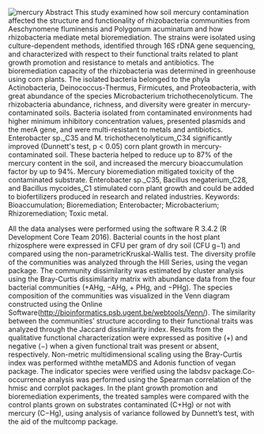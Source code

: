 
![mercury](https://github.com/user-attachments/assets/75d49c42-e83c-4e13-a902-60c44824baac)
Abstract
This study examined how soil mercury contamination affected the structure and functionality of rhizobacteria communities from Aeschynomene fluminensis and Polygonum acuminatum and how rhizobacteria mediate metal bioremediation. The strains were isolated using culture-dependent methods, identified through 16S rDNA gene sequencing, and characterized with respect to their functional traits related to plant growth promotion and resistance to metals and antibiotics. The bioremediation capacity of the rhizobacteria was determined in greenhouse using corn plants. The isolated bacteria belonged to the phyla Actinobacteria, Deinococcus-Thermus, Firmicutes, and Proteobacteria, with great abundance of the species Microbacterium trichothecenolyticum. The rhizobacteria abundance, richness, and diversity were greater in mercury-contaminated soils. Bacteria isolated from contaminated environments had higher minimum inhibitory concentration values, presented plasmids and the merA gene, and were multi-resistant to metals and antibiotics. Enterobacter sp._C35 and M. trichothecenolyticum_C34 significantly improved (Dunnett's test, p < 0.05) corn plant growth in mercury-contaminated soil. These bacteria helped to reduce up to 87% of the mercury content in the soil, and increased the mercury bioaccumulation factor by up to 94%. Mercury bioremediation mitigated toxicity of the contaminated substrate. Enterobacter sp._C35, Bacillus megaterium_C28, and Bacillus mycoides_C1 stimulated corn plant growth and could be added to biofertilizers produced in research and related industries.
Keywords: Bioaccumulation; Bioremediation; Enterobacter; Microbacterium; Rhizoremediation; Toxic metal.

All the data analyses were performed using the software R 3.4.2 (R Development Core Team 2016). Bacterial counts in the host plant rhizosphere were expressed in CFU per gram of dry soil (CFU g−1) and compared using the non-parametricKruskal-Wallis test. The diversity profile of the communities was analyzed through the Hill Series, using the vegan package. The community dissimilarity was estimated by cluster analysis using the Bray-Curtis dissimilarity matrix with abundance data from the four bacterial communities (+AHg, −AHg, + PHg, and −PHg). The species composition of the communities was visualized in the Venn diagram constructed using the Online Software(http://bioinformatics.psb.ugent.be/webtools/Venn/). The similarity between the communities’ structure according to their functional traits was analyzed through the Jaccard dissimilarity index. Results from the qualitative functional characterization were expressed as positive (+) and negative (−) when a given functional trait was present or absent, respectively. Non-metric multidimensional scaling using the Bray-Curtis index was performed withthe metaMDS and Adonis function of vegan package. The indicator species were verified using the labdsv package.Co-occurrence analysis was performed using the Spearman correlation of the hmisc and corrplot packages. In the plant growth promotion and bioremediation experiments, the treated samples were compared with the control plants grown on substrates contaminated (C+Hg) or not with mercury (C−Hg), using analysis of variance followed by Dunnett’s test, with the aid of the multcomp package.

